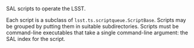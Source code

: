 SAL scripts to operate the LSST.

Each script is a subclass of `lsst.ts.scriptqueue.ScriptBase`.
Scripts may be grouped by putting them in suitable subdirectories.
Scripts must be command-line executables that take a single
command-line argument: the SAL index for the script.
